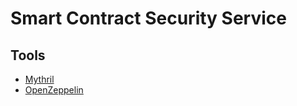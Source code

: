 # Smart Contract Security Service

<!--
https://github.com/ConsenSys/smart-contract-best-practices
-->

## Tools

- [Mythril](/mythril.md)
- [OpenZeppelin](/openzeppelin/README.md)

<!--
Astra Security
Hacken
CertiK
Slowmist
Quantstamp
Trail of Bits
Consensys Diligence
Kudelski Security
ChainSecurity
PeckShield
-->

